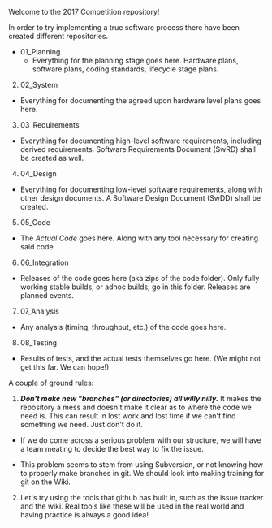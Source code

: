 Welcome to the 2017 Competition repository!

In order to try implementing a true software process there have been created different repositories. 

* 01_Planning 
  * Everything for the planning stage goes here. Hardware plans, software plans, coding standards, lifecycle stage plans. 
2. 02_System
  * Everything for documenting the agreed upon hardware level plans goes here.
3. 03_Requirements
  * Everything for documenting high-level software requirements, including derived requirements. Software Requirements Document (SwRD) shall be created as well.
4. 04_Design
  * Everything for documenting low-level software requirements, along with other design documents. A Software Design Document (SwDD) shall be created.
5. 05_Code
  * The *Actual Code* goes here. Along with any tool necessary for creating said code. 
6. 06_Integration
  * Releases of the code goes here (aka zips of the code folder). Only fully working stable builds, or adhoc builds, go in this folder. Releases are planned events. 
7. 07_Analysis
  * Any analysis (timing, throughput, etc.) of the code goes here. 
8. 08_Testing
  * Results of tests, and the actual tests themselves go here. (We might not get this far. We can hope!)


A couple of ground rules: 

1. ***Don't make new "branches" (or directories) all willy nilly.*** It makes the repository a mess and doesn't make it clear as to where the code we need is. This can result in lost work and lost time if we can't find something we need. Just don't do it. 
  * If we do come across a serious problem with our structure, we will have a team meating to decide the best way to fix the issue.
   
  * This problem seems to stem from using Subversion, or not knowing how to properly make branches in git. We should look into making training for git on the Wiki.

2. Let's try using the tools that github has built in, such as the issue tracker and the wiki. Real tools like these will be used in the real world and having practice is always a good idea!
